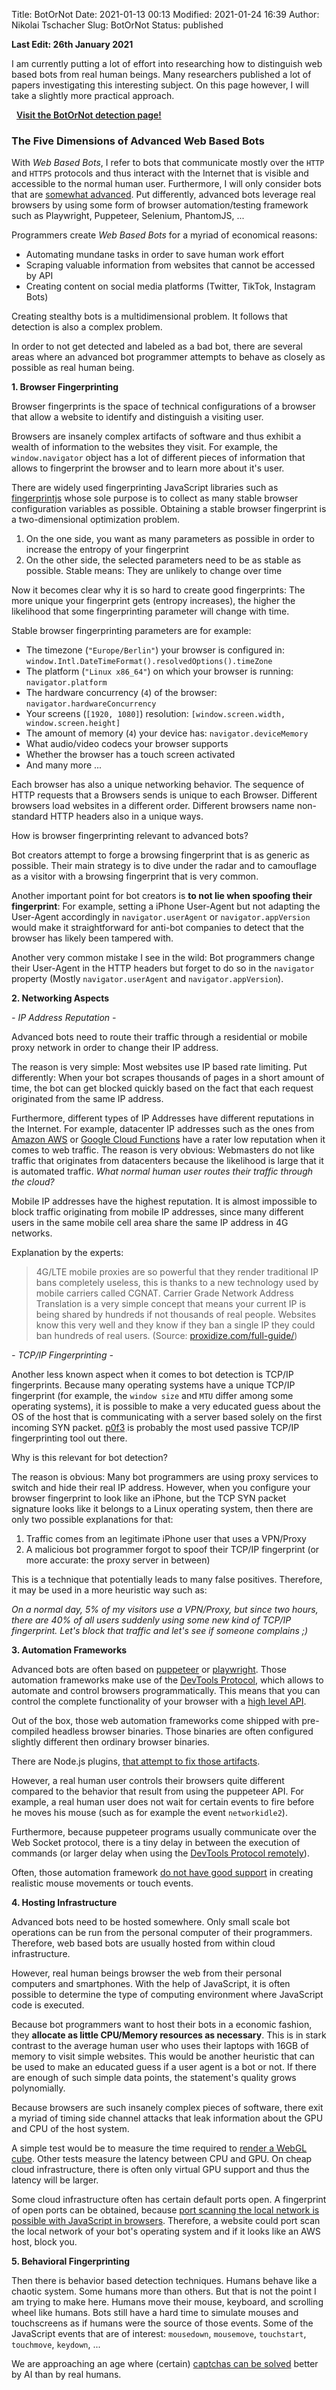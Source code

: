Title: BotOrNot
Date: 2021-01-13 00:13
Modified: 2021-01-24 16:39
Author: Nikolai Tschacher
Slug: BotOrNot
Status: published

**Last Edit: 26th January 2021**

I am currently putting a lot of effort into researching how to distinguish web based bots from real human beings. Many researchers published a lot of papers investigating this interesting subject. On this page however, I will take a slightly more practical approach.

<a class="btn" href="https://bot.incolumitas.com" style="padding: 8px; font-weight: 600;">Visit the BotOrNot detection page!</a>

### The Five Dimensions of Advanced Web Based Bots

With *Web Based Bots*, I refer to bots that communicate mostly over the `HTTP` and `HTTPS` protocols and thus interact with the Internet that is visible and accessible to the normal human user. Furthermore, I will only consider bots that are [somewhat advanced](https://www.imperva.com/blog/bad-bot-report-2020-bad-bots-strike-back/). Put differently, advanced bots leverage real browsers by using some form of browser automation/testing framework such as Playwright, Puppeteer, Selenium, PhantomJS, ... 

 Programmers create *Web Based Bots* for a myriad of economical reasons:

+ Automating mundane tasks in order to save human work effort 
+ Scraping valuable information from websites that cannot be accessed by API
+ Creating content on social media platforms (Twitter, TikTok, Instagram Bots)

Creating stealthy bots is a multidimensional problem. It follows that detection is also a complex problem.

In order to not get detected and labeled as a bad bot, there are several areas where an advanced bot programmer attempts to behave as closely as possible as real human being.

**1. Browser Fingerprinting**

Browser fingerprints is the space of technical configurations of a browser that allow a website to identify and distinguish a visiting user.

Browsers are insanely complex artifacts of software and thus exhibit a wealth of information to the websites they visit. For example, the `window.navigator` object has a lot of different pieces of information that allows to fingerprint the browser and to learn more about it's user.

There are widely used fingerprinting JavaScript libraries such as [fingerprintjs](https://github.com/fingerprintjs/fingerprintjs) whose sole purpose is to collect as many stable browser configuration variables as possible. Obtaining a stable browser fingerprint is a two-dimensional optimization problem.

1. On the one side, you want as many parameters as possible in order to increase the entropy of your fingerprint
2. On the other side, the selected parameters need to be as stable as possible. Stable means: They are unlikely to change over time

Now it becomes clear why it is so hard to create good fingerprints: The more unique your fingerprint gets (entropy increases), the higher the likelihood that some fingerprinting parameter will change with time.

Stable browser fingerprinting parameters are for example:

+ The timezone (`"Europe/Berlin"`) your browser is configured in: `window.Intl.DateTimeFormat().resolvedOptions().timeZone`
+ The platform (`"Linux x86_64"`) on which your browser is running: `navigator.platform`
+ The hardware concurrency (`4`) of the browser: `navigator.hardwareConcurrency`
+ Your screens (`[1920, 1080]`) resolution: `[window.screen.width, window.screen.height]`
+ The amount of memory (`4`) your device has: `navigator.deviceMemory`
+ What audio/video codecs your browser supports
+ Whether the browser has a touch screen activated
+ And many more ...

Each browser has also a unique networking behavior. The sequence of HTTP requests that a Browsers sends is unique to each Browser. Different browsers load websites in a different order. Different browsers name non-standard HTTP headers also in a unique ways.

How is browser fingerprinting relevant to advanced bots?

Bot creators attempt to forge a browsing fingerprint that is as generic as possible. Their main strategy is to dive under the radar and to camouflage as a visitor with a browsing fingerprint that is very common. 

Another important point for bot creators is **to not lie when spoofing their fingerprint**: For example, setting a iPhone User-Agent but not adapting the User-Agent accordingly in `navigator.userAgent` or `navigator.appVersion` would make it straightforward for anti-bot companies to detect that the browser has likely been tampered with.

Another very common mistake I see in the wild: Bot programmers change their User-Agent in the HTTP headers but forget to do so in the `navigator` property (Mostly `navigator.userAgent` and `navigator.appVersion`).

**2. Networking Aspects**

*- IP Address Reputation -*

Advanced bots need to route their traffic through a residential or mobile proxy network in order to change their IP address.

The reason is very simple: Most websites use IP based rate limiting. Put differently: When your bot scrapes thousands of pages in a short amount of time, the bot can get blocked quickly based on the fact that each request originated from the same IP address. 

Furthermore, different types of IP Addresses have different reputations in the Internet. For example, datacenter IP addresses such as the ones from [Amazon AWS](https://aws.amazon.com/) or [Google Cloud Functions](https://cloud.google.com/functions) have a rater low reputation when it comes to web traffic. The reason is very obvious: Webmasters do not like traffic that originates from datacenters because the likelihood is large that it is automated traffic. *What normal human user routes their traffic through the cloud?*

Mobile IP addresses have the highest reputation. It is almost impossible to block traffic originating from mobile IP addresses, since many different users in the same mobile cell area share the same IP address in 4G networks.

Explanation by the experts:

> 4G/LTE mobile proxies are so powerful that they render traditional IP bans completely useless, this is thanks to a new technology used by mobile carriers called CGNAT. Carrier Grade Network Address Translation is a very simple concept that means your current IP is being shared by hundreds if not thousands of real people. Websites know this very well and they know if they ban a single IP they could ban hundreds of real users. (Source: [proxidize.com/full-guide/](https://proxidize.com/full-guide/))

*- TCP/IP Fingerprinting -*

Another less known aspect when it comes to bot detection is TCP/IP fingerprints. Because many operating systems have a unique TCP/IP fingerprint (for example, the `window size` and `MTU` differ among some operating systems), it is possible to make a very educated guess about the OS of the host that is communicating with a server based solely on the first incoming SYN packet. [p0f3](https://lcamtuf.coredump.cx/p0f3/) is probably the most used passive TCP/IP fingerprinting tool out there.

Why is this relevant for bot detection?

The reason is obvious: Many bot programmers are using proxy services to switch and hide their real IP address. However, when you configure your browser fingerprint to look like an iPhone, but the TCP SYN packet signature looks like it belongs to a Linux operating system, then there are only two possible explanations for that:

1. Traffic comes from an legitimate iPhone user that uses a VPN/Proxy 
2. A malicious bot programmer forgot to spoof their TCP/IP fingerprint (or more accurate: the proxy server in between)

This is a technique that potentially leads to many false positives. Therefore, it may be used in a more heuristic way such as:

*On a normal day, 5% of my visitors use a VPN/Proxy, but since two hours, there are 40% of all users suddenly using some new kind of TCP/IP fingerprint. Let's block that traffic and let's see if someone complains ;)*

**3. Automation Frameworks**

Advanced bots are often based on [puppeteer](https://github.com/puppeteer/puppeteer) or [playwright](https://github.com/microsoft/playwright). Those automation frameworks make use of the [DevTools Protocol](https://chromedevtools.github.io/devtools-protocol/), which allows to automate and control browsers programmatically. This means that you can control the complete functionality of your browser with a [high level API](https://github.com/puppeteer/puppeteer/blob/main/docs/api.md).

Out of the box, those web automation frameworks come shipped with pre-compiled headless browser binaries. Those binaries are often configured slightly different then ordinary browser binaries.

There are Node.js plugins, [that attempt to fix those artifacts](https://github.com/berstend/puppeteer-extra/tree/master/packages/puppeteer-extra-plugin-stealth#readme).

However, a real human user controls their browsers quite different compared to the behavior that result from using the puppeteer API. For example, a real human user does not wait for certain events to fire before he moves his mouse (such as for example the event `networkidle2`).

Furthermore, because puppeteer programs usually communicate over the Web Socket protocol, there is a tiny delay in between the execution of commands (or larger delay when using the [DevTools Protocol remotely](https://www.browserless.io/)).

Often, those automation framework [do not have good support](https://github.com/puppeteer/puppeteer/issues/4378) in creating realistic mouse movements or touch events.

**4. Hosting Infrastructure**

Advanced bots need to be hosted somewhere. Only small scale bot operations can be run from the personal computer of their programmers. Therefore, web based bots are usually hosted from within cloud infrastructure.

However, real human beings browser the web from their personal computers and smartphones. With the help of JavaScript, it is often possible to determine the type of computing environment where JavaScript code is executed.

Because bot programmers want to host their bots in a economic fashion, they **allocate as little CPU/Memory resources as necessary**. This is in stark contrast to the average human user who uses their laptops with 16GB of memory to visit simple websites. This would be another heuristic that can be used to make an educated guess if a user agent is a bot or not. If there are enough of such simple data points, the statement's quality grows polynomially.

Because browsers are such insanely complex pieces of software, there exit a myriad of timing side channel attacks that leak information about the GPU and CPU of the host system.

A simple test would be to measure the time required to [render a WebGL cube](https://bot.incolumitas.com/redpill/webgl.html).
Other tests measure the latency between CPU and GPU. On cheap cloud infrastructure, there is often only virtual GPU support and thus the latency will be larger.

Some cloud infrastructure often has certain default ports open. A fingerprint of open ports can be obtained, because
[port scanning the local network is possible with JavaScript in browsers](https://incolumitas.com/2021/01/10/browser-based-port-scanning/). Therefore, a website could port scan the local network of your bot's operating system and if it looks like an AWS host, block you.

**5. Behavioral Fingerprinting**

Then there is behavior based detection techniques. Humans behave like a chaotic system. Some humans more than others. But that is not the point I am trying to make here. Humans move their mouse, keyboard, and scrolling wheel like humans. Bots still have a hard time to simulate mouses and touchscreens as if humans were the source of those events. Some of the JavaScript events that are of interest: `mousedown`, `mousemove`, `touchstart`, `touchmove`, `keydown`, ...

We are approaching an age where (certain) [captchas can be solved](https://incolumitas.com/2021/01/02/breaking-audio-recaptcha-with-googles-own-speech-to-text-api/) better by AI than by real humans.
